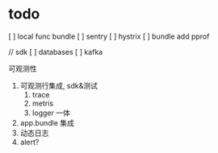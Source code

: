# todo

[ ] local func bundle
[ ] sentry
[ ] hystrix
[ ] bundle add pprof

// sdk
[ ] databases
[ ] kafka


可观测性
1. 可观测行集成, sdk&测试
   1. trace
   2. metris
   3. logger 一体
2. app.bundle 集成
3. 动态日志
4. alert?
